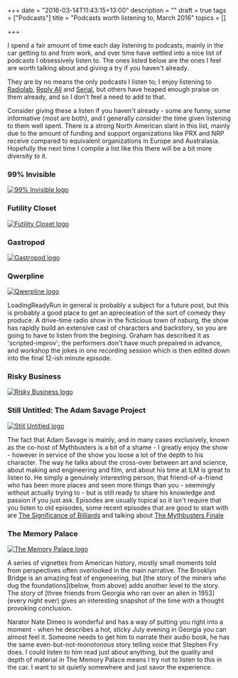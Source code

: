 +++
date = "2016-03-14T11:43:15+13:00"
description = ""
draft = true
tags = ["Podcasts"]
title = "Podcasts worth listening to, March 2016"
topics = []

+++

I spend a fair amount of time each day listening to podcasts, mainly in the car getting to and from work, and over time have settled into a nice list of podcasts I obsessively listen to. The ones listed below are the ones I feel are worth talking about and giving a try if you haven't already.

<!--more-->

They are by no means the only podcasts I listen to; I enjoy listening to [Radiolab](http://www.radiolab.org/series/podcasts/), [Reply All](https://gimletmedia.com/show/reply-all/) and [Serial](https://serialpodcast.org/), but others have heaped enough praise on them already, and so I don't feel a need to add to that.

Consider giving these a listen if you haven't already - some are funny, some informative (most are both), and I generally consider the time given listening to them well spent. There is a strong North American slant in this list, mainly due to the amount of funding and support organizations like PRX and NRP receive compared to equivalent organizations in Europe and Australasia. Hopefully the next time I compile a list like this there will be a bit more diversity to it.

### 99% Invisible

[![99% Invisible logo](http://cdn.99percentinvisible.org/wp-content/uploads/powerpress/99invisible-logo-300.png)](http://99percentinvisible.org/)

### Futility Closet

[![Futility Closet logo](http://static.feedpress.it/logo/futilitycloset.png)](http://www.futilitycloset.com/category/podcast/)

### Gastropod

[![Gastropod logo](http://gastropod.com/wp-content/uploads/2015/08/GPAvatar144px.jpg)](http://gastropod.com/)

### Qwerpline

[![Qwerpline logo](http://loadingreadyrun.com/img/lrrcast_headers/qwerp-splash.jpg)](http://loadingreadyrun.com/lrrcasts/archive/qwerp)

LoadingReadyRun in general is probably a subject for a future post, but this is probably a good place to get an aprecieation of the sort of comedy they produce. A drive-time radio show in the ficticious town of nsburg, the show has rapidly build an extensive cast of characters and backstory, so you are going to have to listen from the begining. Graham has described it as 'scripted-improv'; the performers don't have much prepaired in advance, and workshop the jokes in one recording session which is then edited down into the final 12-ish minute episode.

### Risky Business

[![Risky Business logo](http://risky.biz/sites/all/themes/riskybiz/images/rbipod2.jpg)](http://risky.biz/)

### Still Untitled: The Adam Savage Project

[![Still Untitled logo](http://files.tested.com/static/adam_podcast_itunes_logo.jpg)](http://www.tested.com/still-untitled-the-adam-savage-project/)

The fact that Adam Savage is mainly, and in many cases exclusively, known as the co-host of Mythbusters is a bit of a shame - I greatly enjoy the show - however in service of the show you loose a lot of the depth to his character. The way he talks about the cross-over between art and science, about making and engineering and film, and about his time at ILM is great to listen to. He simply a genuinely interesting person, that friend-of-a-friend who has been more places and seen more things than you - seemingly without actually trying to - but is still ready to share his knowledge and passion if you just ask. Episodes are usually topical so it isn't require that you listen to old episodes, some recent episodes that are good to start with are [The Significance of Billiards]() and talking about [The Mythbusters Finale]()

### The Memory Palace

[![The Memory Palace logo](http://static.libsyn.com/p/assets/4/7/0/5/470512fde2e9a15b/Memory_Palace_Logo_RGB.jpg)](http://thememorypalace.us/)

A series of vignettes from American history, mostly small moments told from perspectives often overlooked in the main narrative. The Brooklyn Bridge is an amazing feat of engeneering, but [the story of the miners who dug the foundations](below, from above) adds another level to the story. The story of [three friends from Georgia who ran over an alien in 1953](every night ever) gives an interesting snapshot of the time with a thought provoking conclusion.

Narator Nate Dimeo is wonderful and has a way of putting you right into a moment - when he describes a hot, sticky July evening in Georgia you can almost feel it. Someone needs to get him to narrate their audio book, he has the same even-but-not-monotonous story telling voice that Stephen Fry does. I could listen to him read just about anything, but the quality and depth of material in The Memory Palace means I try not to listen to this in the car. I want to sit quietly somewhere and just savor the experience.

<link rel="stylesheet" href="/css/podcasts-worth-listening-to.css" />
